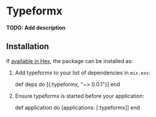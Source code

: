 # Typeformx

**TODO: Add description**

## Installation

If [available in Hex](https://hex.pm/docs/publish), the package can be installed as:

  1. Add typeformx to your list of dependencies in `mix.exs`:

        def deps do
          [{:typeformx, "~> 0.0.1"}]
        end

  2. Ensure typeformx is started before your application:

        def application do
          [applications: [:typeformx]]
        end
